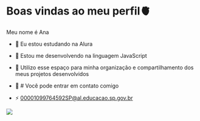 # Boas vindas ao meu perfil🫀

Meu nome é Ana 

- 🔭 Eu estou estudando na Alura 
- 🌱 Estou me desenvolvendo na linguagem JavaScript
- 👯 Utilizo esse espaço para minha organização e compartilhamento dos meus projetos desenvolvidos

- 🌻 # Você pode entrar em contato comigo 

- ⚡ 00001099764592SP@al.educacao.sp.gov.br

 ![](https://img.elo7.com.br/product/zoom/4A2EB63/quadro-tela-impressa-canvas-noite-estrelada-van-gogh-quadro.jpg)

